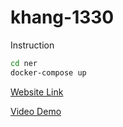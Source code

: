 # khang-1330

Instruction
  ```bash
  cd ner
  docker-compose up
  ```
  
  [Website Link](http://localhost:10101/)

  [Video Demo](https://drive.google.com/file/d/1xnr_dXMD4jozlT8nAoa71KPTrfc2yESW/view?usp=sharing)

